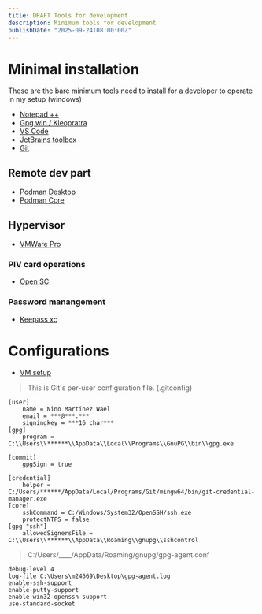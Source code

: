 ```yaml
---
title: DRAFT Tools for development
description: Minimum tools for development
publishDate: "2025-09-24T08:00:00Z"
---
```


# Minimal installation

These are the bare minimum tools need to install for a developer to operate in my setup (windows)

* [Notepad ++](https://notepad-plus-plus.org/)
* [Gpg win / Kleopratra](https://gpg4win.org/index.html)
* [VS Code](https://code.visualstudio.com/sha/download?build=stable&os=win32-x64-user)
* [JetBrains toolbox](https://www.jetbrains.com/toolbox-app/)
* [Git](https://git-scm.com/downloads)

## Remote dev part
* [Podman Desktop](https://podman-desktop.io/downloads/windows)
* [Podman Core](https://podman-desktop.io/downloads/windows)

## Hypervisor
* [VMWare Pro](https://support.broadcom.com/group/ecx/productdownloads?subfamily=VMware%20Workstation%20Pro&freeDownloads=true)

### PIV card operations
* [Open SC](https://github.com/OpenSC/OpenSC/wiki/OpenSC-Windows-installer)

### Password manangement
* [Keepass xc](https://keepassxc.org/)


# Configurations

* [VM setup](https://nmwael.github.io/notes/2025-07-18/)



> This is Git's per-user configuration file. (.gitconfig)
```
[user]
	name = Nino Martinez Wael
	email = ***@***.***
	signingkey = ***16 char***
[gpg]
	program = C:\\Users\\******\\AppData\\Local\\Programs\\GnuPG\\bin\\gpg.exe

[commit]
	gpgSign = true
	
[credential]
	helper = C:/Users/******/AppData/Local/Programs/Git/mingw64/bin/git-credential-manager.exe
[core]
	sshCommand = C:/Windows/System32/OpenSSH/ssh.exe
	protectNTFS = false
[gpg "ssh"]
	allowedSignersFile = C:\\Users\\******\\AppData\\Roaming\\gnupg\\sshcontrol
```

> C:/Users/____/AppData/Roaming/gnupg/gpg-agent.conf
```
debug-level 4
log-file C:\Users\m24669\Desktop\gpg-agent.log
enable-ssh-support
enable-putty-support
enable-win32-openssh-support
use-standard-socket

```

